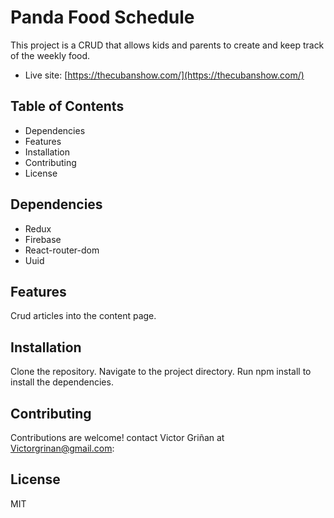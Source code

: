 # Panda Food Schedule
This project is a CRUD that allows kids and parents to create and keep track of the weekly food.

- Live site: [https://thecubanshow.com/](https://thecubanshow.com/)


## Table of Contents
- Dependencies
- Features
- Installation
- Contributing
- License

## Dependencies
- Redux
- Firebase
- React-router-dom
- Uuid

## Features
Crud articles into the content page.

## Installation
Clone the repository.
Navigate to the project directory.
Run npm install to install the dependencies.

## Contributing
Contributions are welcome! contact Victor Griñan at Victorgrinan@gmail.com:

## License
MIT